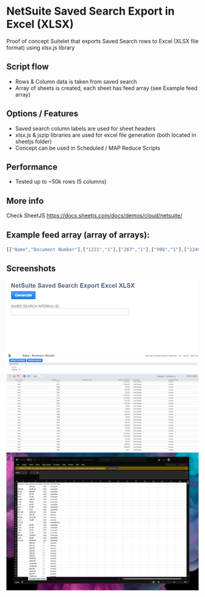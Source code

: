 # NetSuite Saved Search Export in Excel (XLSX)
Proof of concept Suitelet that exports Saved Search rows to Excel (XLSX file format) using xlsx.js library

## Script flow
- Rows & Column data is taken from saved search
- Array of sheets is created, each sheet has feed array (see Example feed array)

## Options / Features
- Saved search column labels are used for sheet headers
- xlsx.js & jszip libraries are used for excel file generation (both located in sheetjs folder)
- Concept can be used in Scheduled / MAP Reduce Scripts

## Performance
- Tested up to ~50k rows (5 columns)

## More info
Check SheetJS https://docs.sheetjs.com/docs/demos/cloud/netsuite/

## Example feed array (array of arrays):
```javascript
[["Name","Document Number"],["1221","1"],["267","1"],["998","1"],["1249","1"],["83","1"],["472","1"],["842","1"],["1149","1"],["824","1"],["748","1"],["907","1"],["631","1"],["92","1"],["1044","1"],["823","1"],["630","1"],["1508","1"],["1049","1"],["1036","1"],["562","1"],["512","1"],["1670","2"],["1668","2"],["-5","2"]]
```

## Screenshots
![App Screenshot](src/FileCabinet/SuiteScripts/NetSuite%20Saved%20Search%20Export%20Excel%20XLSX/screenshots/screenshot3.png)
![App Screenshot](src/FileCabinet/SuiteScripts/NetSuite%20Saved%20Search%20Export%20Excel%20XLSX/screenshots/screenshot2.png)
![App Screenshot](src/FileCabinet/SuiteScripts/NetSuite%20Saved%20Search%20Export%20Excel%20XLSX/screenshots/screenshot1.png)
